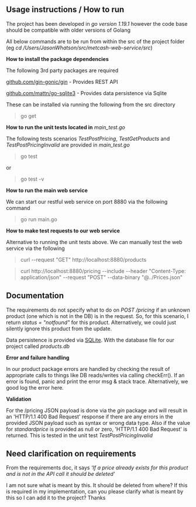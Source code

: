 ## Usage instructions / How to run

The project has been developed in *go version 1.19.1* however the code base should be compatible with older versions of Golang

All below commands are to be run from within the src of the project folder (eg *cd /Users/JasonWhatson/src/metcash-web-service/src*)

**How to install the package dependencies**

The following 3rd party packages are required 

[github.com/gin-gonic/gin](https://github.com/gin-gonic/gin) - Provides REST API

[github.com/mattn/go-sqlite3](https://github.com/mattn/go-sqlite3) - Provides data persistence via Sqlite

These can be installed via running the following from the src directory

> go get

**How to run the unit tests located in** *main_test.go*

The following tests scenarios _TestPostPricing_, _TestGetProducts_ and _TestPostPricingInvalid_ are provided in *main_test.go*

> go test  
>
or
>
> go test -v

**How to run the main web service**

We can start our restful web service on port 8880 via the following command

> go run main.go

**How to make test requests to our web service**

Alternative to running the unit tests above. We can manually test the web service via the following

> curl --request "GET" http://localhost:8880/products

>curl http://localhost:8880/pricing --include --header "Content-Type: application/json" --request "POST" --data-binary "@../Prices.json"

## Documentation

The requirements do not specify what to do on _POST /pricing_ if an unknown product (one which is not in the DB) is in the request. So, for this scenario, I return _status = "notfound"_ for this product. Alternatively, we could just silently ignore this product from the update.

Data persistence is provided via [SQLite](https://en.wikipedia.org/wiki/SQLite). With the database file for our project called _products.db_

**Error and failure handling** 

In our product package errors are handled by checking the result of appropriate calls to things like DB reads/writes via calling checkErr(). If an error is found, panic and print the error msg & stack trace. Alternatively, we good log the error here. 

**Validation** 

For the /pricing JSON payload is done via the _gin_ package and will result in an 'HTTP/1.1 400 Bad Request' response if there are any errors in the provided JSON payload such as syntax or wrong data type. Also if the value for _standardprice_ is provided as null or zero, 'HTTP/1.1 400 Bad Request' is returned. This is tested in the unit test _TestPostPricingInvalid_ 

## Need clarification on requirements 

From the requirements doc, it says _'If a price already exists for this product and is not in the API call it should be deleted'_

I am not sure what is meant by this. It should be deleted from where? 
If this is required in my implementation, can you please clarify what is meant by this so I can add it to the project? Thanks
